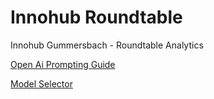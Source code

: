# Innohub Roundtable
Innohub Gummersbach - Roundtable Analytics

[Open Ai Prompting Guide]([Titanic%20Dataset/Titanic%20Questions.md](https://cookbook.openai.com/examples/gpt4-1_prompting_guide))

[Model Selector](https://help.openai.com/en/articles/7864572-what-is-the-chatgpt-model-selector)
